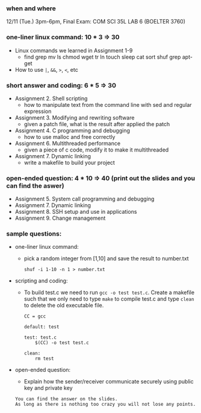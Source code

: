 ### when and where
12/11 (Tue.) 3pm-6pm, Final Exam: COM SCI 35L LAB 6 (BOELTER 3760)

### one-liner linux command: 10 * 3 => 30
- Linux commands we learned in Assignment 1-9
  * find grep mv ls chmod wget tr ln touch sleep cat sort shuf grep apt-get
- How to use `|`, `&&`, `>`, `<`, etc

### short answer and coding: 6 * 5 => 30
- Assignment 2. Shell scripting
  * how to manipulate text from the command line with sed and regular expression
- Assignment 3. Modifying and rewriting software
  * given a patch file, what is the result after applied the patch
- Assignment 4. C programming and debugging
  * how to use malloc and free correctly
- Assignment 6. Multithreaded performance
  * given a piece of c code, modify it to make it multithreaded
- Assignment 7. Dynamic linking
  * write a makefile to build your project

### open-ended question: 4 * 10 => 40 (print out the slides and you can find the aswer)
- Assignment 5. System call programming and debugging
- Assignment 7. Dynamic linking
- Assignment 8. SSH setup and use in applications
- Assignment 9. Change management

### sample questions:
- one-liner linux command:
  * pick a random integer from [1,10] and save the result to number.txt
    ```
    shuf -i 1-10 -n 1 > number.txt
    ```
- scripting and coding:
  * To build test.c we need to run `gcc -o test test.c`. Create a makefile such that we only need to type `make` to compile test.c and type `clean` to delete the old executable file.
    ```
    CC = gcc
    
    default: test

    test: test.c
        $(CC) -o test test.c

    clean:
        rm test
    ```
    
- open-ended question:
  * Explain how the sender/receiver communicate securely using public key and private key
  ```
  You can find the answer on the slides. 
  As long as there is nothing too crazy you will not lose any points.
  ```
